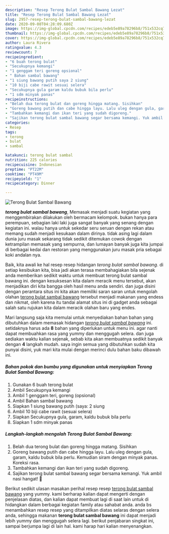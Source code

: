 ```yaml
---
description: "Resep Terong Bulat Sambal Bawang Lezat"
title: "Resep Terong Bulat Sambal Bawang Lezat"
slug: 2957-resep-terong-bulat-sambal-bawang-lezat
date: 2020-09-08T04:28:09.680Z
image: https://img-global.cpcdn.com/recipes/edeb5e89a78296b8/751x532cq70/terong-bulat-sambal-bawang-foto-resep-utama.jpg
thumbnail: https://img-global.cpcdn.com/recipes/edeb5e89a78296b8/751x532cq70/terong-bulat-sambal-bawang-foto-resep-utama.jpg
cover: https://img-global.cpcdn.com/recipes/edeb5e89a78296b8/751x532cq70/terong-bulat-sambal-bawang-foto-resep-utama.jpg
author: Laura Rivera
ratingvalue: 4.3
reviewcount: 7
recipeingredient:
- "6 buah terong bulat"
- "Secukupnya kemangi"
- "1 genggam teri goreng opsional"
- " Bahan sambal bawang"
- "1 siung bawang putih saya 2 siung"
- "10 biji cabe rawit sesuai selera"
- "Secukupnya gula garam kaldu bubuk bila perlu"
- "1 sdm minyak panas"
recipeinstructions:
- "Belah dua terong bulat dan goreng hingga matang. Sisihkan"
- "Goreng bawang putih dan cabe hingga layu. Lalu uleg dengan gula, garam, kaldu bubuk bila perlu. Kemudian siram dengan minyak panas. Koreksi rasa."
- "Tambahkan kemangi dan ikan teri yang sudah digoreng."
- "Sajikan terong bulat sambal bawang segar bersama kemangi. Yuk ambil nasi hangat! 🤤"
categories:
- Resep
tags:
- terong
- bulat
- sambal

katakunci: terong bulat sambal 
nutrition: 225 calories
recipecuisine: Indonesian
preptime: "PT22M"
cooktime: "PT49M"
recipeyield: "1"
recipecategory: Dinner

---
```



![Terong Bulat Sambal Bawang](https://img-global.cpcdn.com/recipes/edeb5e89a78296b8/751x532cq70/terong-bulat-sambal-bawang-foto-resep-utama.jpg)

<b><i>terong bulat sambal bawang</i></b>, Memasak menjadi suatu kegiatan yang menggembirakan dilakukan oleh bermacam kelompok. bukan hanya para perempuan, sebagian laki laki juga sangat banyak yang senang dengan kegiatan ini. walau hanya untuk sekedar seru seruan dengan rekan atau memang sudah menjadi kesukaan dalam dirinya. tidak asing lagi dalam dunia juru masak sekarang tidak sedikit ditemukan cowok dengan ketrampilan memasak yang sempurna, dan lumayan banyak juga kita jumpai di berbagai kedai dan restoran yang menggunakan juru masak pria sebagai koki andalan nya.

Baik, kita awali ke hal resep resep hidangan <i>terong bulat sambal bawang</i>. di setiap kesibukan kita, bisa jadi akan terasa membahagiakan bila sejenak anda memberikan sedikit waktu untuk membuat terong bulat sambal bawang ini. dengan kesuksesan kita dalam meracik menu tersebut, akan menjadikan diri kita bangga oleh hasil menu anda sendiri. dan juga disini dengan perantara situs ini kita akan memiliki saran saran untuk mengolah olahan <u>terong bulat sambal bawang</u> tersebut menjadi makanan yang endess dan nikmat, oleh karena itu tandai alamat situs ini di gadget anda sebagai salah satu rujukan kita dalam meracik olahan baru yang endes.




Mari langsung saja kita memulai untuk menyediakan bahan bahan yang dibutuhkan dalam memasak hidangan <u><i>terong bulat sambal bawang</i></u> ini. setidaknya harus ada <b>8</b> bahan yang diperlukan untuk menu ini. agar nanti dapat membuahkan rasa yang yummy dan menggugah selera. dan juga sediakan waktu kalian sejenak, sebab kita akan membuatnya sedikit banyak dengan <b>4</b> langkah mudah. saya ingin semua yang dibutuhkan sudah kita punyai disini, yuk mari kita mulai dengan merinci dulu bahan baku dibawah ini.

<!--inarticleads1-->

##### Bahan pokok dan bumbu yang digunakan untuk menyiapkan Terong Bulat Sambal Bawang:

1. Gunakan 6 buah terong bulat
1. Ambil Secukupnya kemangi
1. Ambil 1 genggam teri, goreng (opsional)
1. Ambil  Bahan sambal bawang
1. Siapkan 1 siung bawang putih (saya: 2 siung
1. Ambil 10 biji cabe rawit (sesuai selera)
1. Siapkan Secukupnya gula, garam, kaldu bubuk bila perlu
1. Siapkan 1 sdm minyak panas




<!--inarticleads2-->

##### Langkah-langkah mengolah Terong Bulat Sambal Bawang:

1. Belah dua terong bulat dan goreng hingga matang. Sisihkan
1. Goreng bawang putih dan cabe hingga layu. Lalu uleg dengan gula, garam, kaldu bubuk bila perlu. Kemudian siram dengan minyak panas. Koreksi rasa.
1. Tambahkan kemangi dan ikan teri yang sudah digoreng.
1. Sajikan terong bulat sambal bawang segar bersama kemangi. Yuk ambil nasi hangat! 🤤




Berikut sedikit ulasan masakan perihal resep resep <u>terong bulat sambal bawang</u> yang yummy. kami berharap kalian dapat mengerti dengan penjelasan diatas, dan kalian dapat membuat lagi di saat lain untuk di hidangkan dalam berbagai kegiatan family atau sahabat anda. anda bs menambahkan resep resep yang ditampilkan diatas selaras dengan selera anda, sehingga makanan <b>terong bulat sambal bawang</b> ini dapat menjadi lebih yummy dan menggugah selera lagi. berikut penjabaran singkat ini, sampai berjumpa lagi di lain hal. kami harap hari kalian menyenangkan.
